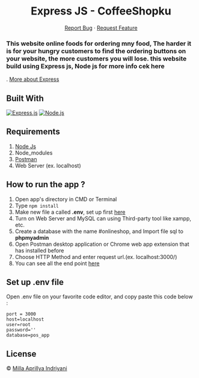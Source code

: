 <h1 align='center'>Express JS - CoffeeShopku</h1>
  <p align="center">
      <a href="https://github.com/millaaprillya/CoffeShopKu-Backend/issues">Report Bug</a>
    ·
    <a href="https://github.com/millaaprillya/CoffeShopKu-Backend/pulls">Request Feature</a>
  </p>
<h3>This website online foods for ordering mny food, The harder it is for your hungry customers to find the ordering buttons on your website, the more customers you will lose.
this website build using Express js, Node js for more info cek here</h3>

. [More about Express](https://en.wikipedia.org/wiki/Express.js)

## Built With

[![Express.js](https://img.shields.io/badge/Express.js-4.x-orange.svg?style=rounded-square)](https://expressjs.com/en/starter/installing.html)
[![Node.js](https://img.shields.io/badge/Node.js-v.12.13-green.svg?style=rounded-square)](https://nodejs.org/)

## Requirements

1. <a href="https://nodejs.org/en/download/">Node Js</a>
2. Node_modules
3. <a href="https://documenter.getpostman.com/view/12328880/TVsoGqP6
">Postman</a>
4. Web Server (ex. localhost)

## How to run the app ?

1. Open app's directory in CMD or Terminal
2. Type `npm install`
3. Make new file a called **.env**, set up first [here](#set-up-env-file)
4. Turn on Web Server and MySQL can using Third-party tool like xampp, etc.
5. Create a database with the name #onlineshop, and Import file sql to **phpmyadmin**
6. Open Postman desktop application or Chrome web app extension that has installed before
7. Choose HTTP Method and enter request url.(ex. localhost:3000/)
8. You can see all the end point [here](https://documenter.getpostman.com/view/12328880/TVsoGqP6
)

## Set up .env file

Open .env file on your favorite code editor, and copy paste this code below :

```
port = 3000
host=localhost
user=root
password=''
database=pos_app
```

## License 

© [Milla Aprillya Indriyani](https://github.com/millaaprillya)

